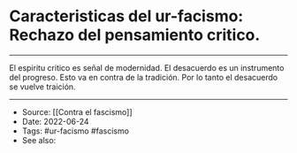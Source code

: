 # Caracteristicas del ur-facismo: Rechazo del pensamiento critico.

---
 
El espiritu critico es señal de modernidad. El desacuerdo es un instrumento del progreso. Esto va en contra de la tradición. Por lo tanto el desacuerdo se vuelve traición.

---
- Source:  [[Contra el fascismo]]
- Date: 2022-06-24
- Tags: #ur-facismo #fascismo 
- See also: